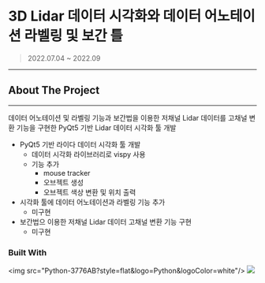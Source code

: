 # 3D Lidar 데이터 시각화와 데이터 어노테이션 라벨링 및 보간 틀

> 2022.07.04 ~ 2022.09

---
## About The Project
---

데이터 어노테이션 및 라벨링 기능과 보간법을 이용한 저채널 Lidar 데이터를 고채널 변환 기능을 구현한 PyQt5 기반 Lidar 데이터 시각화 툴 개발

* PyQt5 기반 라이다 데이터 시각화 툴 개발
    * 데이터 시각화 라이브러리로 vispy 사용
    * 기능 추가
        * mouse tracker
        * 오브젝트 생성
        * 오브젝트 색상 변환 및 위치 출력
* 시각화 툴에 데이터 어노테이션과 라벨링 기능 추가  
    * 미구현
* 보간법으 이용한 저채널 Lidar 데이터 고채널 변환 기능 구현
    * 미구현

### Built With
<img src="Python-3776AB?style=flat&logo=Python&logoColor=white"/>
<img src="https://img.shields.io/badge/Language-Python-blue?style=flat"/>
